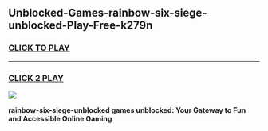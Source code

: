 
## Unblocked-Games-rainbow-six-siege-unblocked-Play-Free-k279n
<h3>
<a href="https://premium76.site?title=rainbow-six-siege-unblocked&ref=19M">CLICK TO PLAY</a></h3>
<hr>

<h3>
<a href="https://premium76.site?title=rainbow-six-siege-unblocked&ref=19M">CLICK 2 PLAY</a>
  
</h3>

<a href="https://premium76.site?title=rainbow-six-siege-unblocked&ref=19M"><img src="https://clearcache.store/games.png"></a>


**rainbow-six-siege-unblocked games unblocked: Your Gateway to Fun and Accessible Online Gaming**
